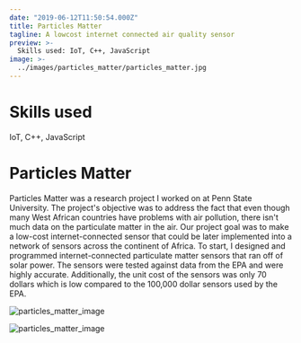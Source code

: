 ```yaml
---
date: "2019-06-12T11:50:54.000Z"
title: Particles Matter
tagline: A lowcost internet connected air quality sensor
preview: >-
  Skills used: IoT, C++, JavaScript
image: >-
  ../images/particles_matter/particles_matter.jpg
---
```


# Skills used

IoT, C++, JavaScript

# Particles Matter

Particles Matter was a research project I worked on at Penn State University. The project's objective was to address the fact that even though many West African countries have problems with air pollution, there isn't much data on the particulate matter in the air. Our project goal was to make a low-cost internet-connected sensor that could be later implemented into a network of sensors across the continent of Africa. To start, I designed and programmed internet-connected particulate matter sensors that ran off of solar power. The sensors were tested against data from the EPA and were highly accurate. Additionally, the unit cost of the sensors was only 70 dollars which is low compared to the 100,000 dollar sensors used by the EPA.

![particles_matter_image](../images/particles_matter/particles_matter.jpg)

![particles_matter_image](../images/particles_matter/presentation.jpg)
